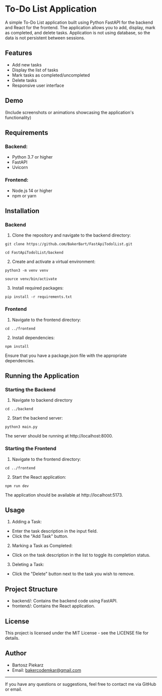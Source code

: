 # To-Do List Application

A simple To-Do List application built using Python FastAPI for the backend and React for the frontend. The application allows you to add, display, mark as completed, and delete tasks. Application is not using database, so the data is not persistent between sessions.

## Features

- Add new tasks
- Display the list of tasks
- Mark tasks as completed/uncompleted
- Delete tasks
- Responsive user interface

## Demo


(Include screenshots or animations showcasing the application's functionality)

## Requirements

### Backend:
 - Python 3.7 or higher
 - FastAPI
 - Uvicorn
   
### Frontend:
 - Node.js 14 or higher
 - npm or yarn

## Installation

### Backend

1. Clone the repository and navigate to the backend directory:

 `git clone https://github.com/BakerBart/FastApiTodolList.git`
 
`cd FastApiTodolList/backend`

2. Create and activate a virtual environment:

 `python3 -m venv venv`
 
 `source venv/bin/activate`

3. Install required packages:

 `pip install -r requirements.txt`

### Frontend

1. Navigate to the frontend directory:

 `cd ../frontend`

2. Install dependencies:

 `npm install`

 Ensure that you have a package.json file with the appropriate dependencies.

## Running the Application

### Starting the Backend

1. Navigate to backend directory

`cd ../backend`

2. Start the backend server:

 `python3 main.py`

 The server should be running at http://localhost:8000.

### Starting the Frontend

1. Navigate to the frontend directory:

 `cd ../frontend`

2. Start the React application:

 `npm run dev`

 The application should be available at http://localhost:5173.

## Usage

1. Adding a Task:
 - Enter the task description in the input field.
 - Click the "Add Task" button.

2. Marking a Task as Completed:
 - Click on the task description in the list to toggle its completion status.

3. Deleting a Task:
 - Click the "Delete" button next to the task you wish to remove.

## Project Structure

- backend/: Contains the backend code using FastAPI.
- frontend/: Contains the React application.


## License

This project is licensed under the MIT License - see the LICENSE file for details.

## Author

- Bartosz Piekarz
- Email: bakercodemkar@gmail.com
---

If you have any questions or suggestions, feel free to contact me via GitHub or email.
